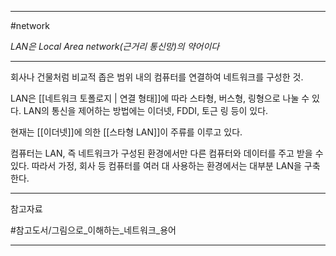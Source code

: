 
---

#network 

*LAN은 Local Area network(근거리 통신망)의 약어이다*

---

회사나 건물처럼 비교적 좁은 범위 내의 컴퓨터를 연결하여 네트워크를 구성한 것.

LAN은 [[네트워크 토폴로지 | 연결 형태]]에 따라 스타형, 버스형, 링형으로 나눌 수 있다.
LAN의 통신을 제어하는 방법에는 이더넷, FDDI, 토근 링 등이 있다.

현재는 [[이더넷]]에 의한 [[스타형 LAN]]이 주류를 이루고 있다.

컴퓨터는 LAN, 즉 네트워크가 구성된 환경에서만 다른 컴퓨터와 데이터를 주고 받을 수 있다. 따라서 가정, 회사 등 컴퓨터를 여러 대 사용하는 환경에서는 대부분 LAN을 구축한다.

---

참고자료

#참고도서/그림으로_이해하는_네트워크_용어

---